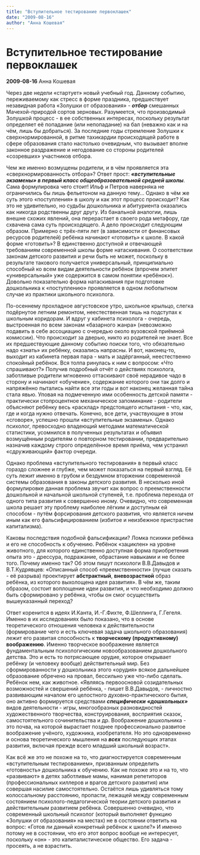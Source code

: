 ```yaml
---
title: "Вступительное тестирование первоклашек"
date: "2009-08-16"
author: "Анна Кошевая"
---
```


# Вступительное тестирование первоклашек

**2009-08-16** Анна Кошевая

Через две недели «стартует» новый учебный год. Данному событию, переживаемому как стресс в форме праздника, предшествует незавидная работа «Золушки от образования» - ***отбор*** смешанных Мачехой-природой сортов зерновых. Разумеется, что производимый Золушкой процесс - в ее собственных интересах, поскольку результат определяет её попадание (или непопадание) на бал (неважно как и на чём, лишь бы добраться). За последние годы стремление Золушки к сверхнормированной, в ритме тахикардии происходящей работе в сфере образования стало настолько очевидным, что вызывает вполне законное раздражение и негодование со стороны родителей «созревших» участников отбора.

Чем же именно возмущены родители, и в чём проявляется эта «сверхнормированность отбора»? Ответ прост: ***«вступительные экзамены» в первый класс общеобразовательной средней школы***. Сама формулировка чего стоит! Ильф и Петров наверняка не ограничились бы лишь фельетоном на данную тему... Однако в чём же суть этого «поступления» в школу и как этот процесс происходит? Как это не удивительно, но судьбы дошкольника и абитуриента оказались как никогда родственны друг другу. Из банальной аналогии, лишь внешне схожих явлений, она перерастает в своего рода метафору, где схвачена сама суть происходящего. А дело происходит следующим образом. Примерно с трёх-пяти лет (в зависимости от финансовых ресурсов родителей) ребёнка начинают «готовить» к школе. В какой форме «готовить»? В единственно доступной и отвечающей требованиям современной школы форме натаскивания. О соответствии законам детского развития и речи быть не может, поскольку в результате такового получается универсальный, принципиально способный ко всем видам деятельности ребёнок (впрочем эпитет «универсальный» уже содержится в самом понятии «ребёнок»). Довольно показательно форма натаскивания при подготовке дошкольника к «поступлению» проявляется в одном любопытном случае из практики школьного психолога.

По-осеннему прохладное августовское утро, школьное крыльцо, слегка подёрнутое летним ремонтом, неестественная тишь на подступах к школьным коридорам. И вдруг у кабинета психолога - очередь, выстроенная по всем законам «базарного жанра» (невозможно подавить в себе ассоциацию с очередью около вузовской приёмной комиссии). Что происходит за дверью, никто из родителей не знает. Все их предшествующие данному событию поиски того, что обязательно надо «знать» их ребёнку, оказались напрасны. И вот, наконец-то, выходит из кабинета первая пара - мать и задёрганный, неестественно спокойный ребёнок. Вся толпа ринулась к ним с вопросом: «Что спрашивают?» Получив подробный отчёт о действиях психолога, заботливые родители мгновенно оттаскивают своё нерадивое чадо в сторону и начинают «обучение», содержание которого они так долго и напряжённо пытались найти все эти годы и вот наконец желанная тайна стала явью. Уповая на подмеченную ими особенность детской памяти - практически стопроцентное механическое запоминание - родители объясняют ребёнку весь «расклад» предстоящего испытания - что, как, где и когда нужно отвечать. Конечно, все дети, участвующие в этом «сговоре», успешно прошли «вступительные экзамены». Однако психолог, превосходно владеющий методами математической статистики, усомнился в полученных результатах и объявил возмущённым родителям о повторном тестировании, предварительно назначив каждому строго определённое время приёма, чем устранил «сдруживающий» фактор очереди.

Однако проблема «вступительного тестирования» в первый класс гораздо сложнее и глубже, чем может показаться на первый взгляд. Её суть лежит именно в грубом и бездумном вторжении современной системы образования в законы детского развития. В несколько иной формулировке данная проблема звучит как вопрос о преемственности дошкольной и начальной школьной ступеней, т.е. проблема перехода от одного типа развития к совершенно иному. Очевидно, что современная школа решает эту проблему наиболее лёгким и доступным ей способом - путём форсирования детского развития, что является ничем иным как его фальсифицированием (избитое и неизбежное пристрастие капитализма).

Каковы последствия подобной фальсификации? Ломка психики ребёнка и его не способность к обучению. Ребёнок «зациклен» на уровне животного, для которого единственно доступная форма приобретения опыта это - дрессура, подражание, обрастание навыками и не более того. Почему именно так? Об этом пишут психологи В.В.Давыдов и В.Т.Кудрявцев: «Описанный способ «преемственности» (лучше сказать - её разрыва) проектирует **абстрактный**, **вневозрастной** образ ребёнка, из которого выхолощена идея развития». В чём же, таким образом, состоит воплощение идеи развития, и что необходимо должно быть сформировано у ребёнка, чтобы он смог осуществить вышеуказанный переход?

Ответ коренится в идеях И.Канта, И.-Г.Фихте, Ф.Шеллинга, Г.Гегеля. Именно в их исследованиях было показано, что в основе теоретического отношения человека к действительности (формирование чего и есть ключевая задача школьного образования) лежит его развитая способность к **творческому (продуктивному) воображению**. Именно творческое воображение является фундаментальным психологическим новообразованием дошкольного детства. Это и есть то потрясающее орудие, которое открывает ребёнку (и человеку вообще) действительный мир. Без сформированности у дошкольника этого «орудия» всякое дальнейшее образование обречено на провал, бессильно уже что-либо сделать. Ребёнок нем, как животное. «Являясь первоосновой созидательных возможностей и свершений ребёнка, - пишет В.В.Давыдов, - личностно развивающим началом его целостного духовно-практического бытия, оно активно формируется средствами ***специфически*** ***«дошкольных»*** видов деятельности - игры, многообразных разновидностей художественного творчества, конструирования, восприятия сказок, самостоятельного сочинительства и др. Воображение дошкольника - это почва, на которой вырастает позднее профессионально развитое воображение учёного, художника, изобретателя. Но это одновременно и основа теоретического мышления на ***всех*** последующих этапах развития, включая прежде всего младший школьный возраст».

Как всё же это не похоже на то, что диагностируется современным «вступительным тестированием», призванным определить «готовность» дошкольника к обучению. Как не похоже это и на то, что «развивают» в детях заботливые мамы, нанимая репетиторов (профессиональных киллеров и врагов детского развития) или совершая насилие самостоятельно. Остаётся лишь удивляться тому колоссальному расстоянию, пропасти, лежащей между современным состоянием психолого-педагогической теории детского развития и действительным развитием ребёнка. Совершенно очевидно, что современный школьный психолог (который выполняет функцию «Золушки от образования» на местах) не в состоянии ответить на вопрос: «Готов ли данный конкретный ребёнок к школе?» И именно потому не в состоянии, что его этот вопрос вообще не интересует, поскольку «он» - это капиталистическое общество. Его задача - просеять, а не взрастить.